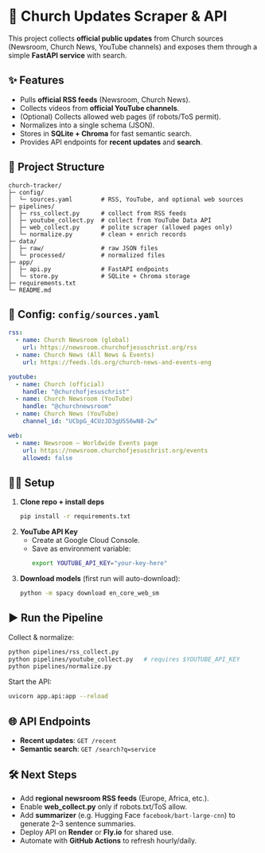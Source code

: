 # 📖 Church Updates Scraper & API

This project collects **official public updates** from Church sources (Newsroom, Church News, YouTube channels) and exposes them through a simple **FastAPI service** with search.

## ✨ Features
- Pulls **official RSS feeds** (Newsroom, Church News).
- Collects videos from **official YouTube channels**.
- (Optional) Collects allowed web pages (if robots/ToS permit).
- Normalizes into a single schema (JSON).
- Stores in **SQLite + Chroma** for fast semantic search.
- Provides API endpoints for **recent updates** and **search**.

## 📂 Project Structure
```
church-tracker/
├─ config/
│  └─ sources.yaml        # RSS, YouTube, and optional web sources
├─ pipelines/
│  ├─ rss_collect.py      # collect from RSS feeds
│  ├─ youtube_collect.py  # collect from YouTube Data API
│  ├─ web_collect.py      # polite scraper (allowed pages only)
│  └─ normalize.py        # clean + enrich records
├─ data/
│  ├─ raw/                # raw JSON files
│  └─ processed/          # normalized files
├─ app/
│  ├─ api.py              # FastAPI endpoints
│  └─ store.py            # SQLite + Chroma storage
├─ requirements.txt
└─ README.md
```

## 🔑 Config: `config/sources.yaml`
```yaml
rss:
  - name: Church Newsroom (global)
    url: https://newsroom.churchofjesuschrist.org/rss
  - name: Church News (All News & Events)
    url: https://feeds.lds.org/church-news-and-events-eng

youtube:
  - name: Church (official)
    handle: "@churchofjesuschrist"
  - name: Church Newsroom (YouTube)
    handle: "@churchnewsroom"
  - name: Church News (YouTube)
    channel_id: "UCbpG_4CUzJD3gUSS6wN8-2w"

web:
  - name: Newsroom – Worldwide Events page
    url: https://newsroom.churchofjesuschrist.org/events
    allowed: false
```

## 🧑‍💻 Setup
1. **Clone repo + install deps**
   ```bash
   pip install -r requirements.txt
   ```
2. **YouTube API Key**
   - Create at Google Cloud Console.
   - Save as environment variable:
     ```bash
     export YOUTUBE_API_KEY="your-key-here"
     ```
3. **Download models** (first run will auto-download):
   ```bash
   python -m spacy download en_core_web_sm
   ```

## ▶️ Run the Pipeline
Collect & normalize:
```bash
python pipelines/rss_collect.py
python pipelines/youtube_collect.py   # requires $YOUTUBE_API_KEY
python pipelines/normalize.py
```
Start the API:
```bash
uvicorn app.api:app --reload
```

## 🌐 API Endpoints
- **Recent updates**: `GET /recent`
- **Semantic search**: `GET /search?q=service`

## 🛠️ Next Steps
- Add **regional newsroom RSS feeds** (Europe, Africa, etc.).
- Enable **web_collect.py** only if robots.txt/ToS allow.
- Add **summarizer** (e.g. Hugging Face `facebook/bart-large-cnn`) to generate 2–3 sentence summaries.
- Deploy API on **Render** or **Fly.io** for shared use.
- Automate with **GitHub Actions** to refresh hourly/daily.
